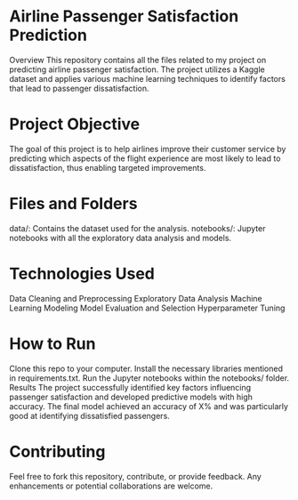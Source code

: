 # Airline Passenger Satisfaction Prediction
Overview
This repository contains all the files related to my project on predicting airline passenger satisfaction. The project utilizes a Kaggle dataset and applies various machine learning techniques to identify factors that lead to passenger dissatisfaction.

# Project Objective
The goal of this project is to help airlines improve their customer service by predicting which aspects of the flight experience are most likely to lead to dissatisfaction, thus enabling targeted improvements.

# Files and Folders
data/: Contains the dataset used for the analysis.
notebooks/: Jupyter notebooks with all the exploratory data analysis and models.

# Technologies Used
Data Cleaning and Preprocessing
Exploratory Data Analysis
Machine Learning Modeling
Model Evaluation and Selection
Hyperparameter Tuning

# How to Run
Clone this repo to your computer.
Install the necessary libraries mentioned in requirements.txt.
Run the Jupyter notebooks within the notebooks/ folder.
Results
The project successfully identified key factors influencing passenger satisfaction and developed predictive models with high accuracy. The final model achieved an accuracy of X% and was particularly good at identifying dissatisfied passengers.

# Contributing
Feel free to fork this repository, contribute, or provide feedback. Any enhancements or potential collaborations are welcome.
